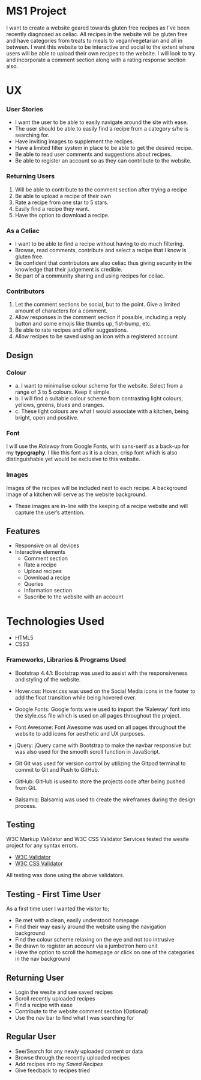 # MS1 Project

I want to create a website geared towards gluten free recipes as I've been recently diagnosed as celiac. All recipes in the website will be gluten free and have categories from treats to meals to vegan/vegetarian and all in between. I want this website to be interactive and social to the extent where users will be able to upload their own recipes to the website. I will look to try and incorporate a comment section along with a rating response section also. 

# UX

### User Stories
* I want the user to be able to easily navigate around the site with ease.
* The user should be able to easily find a recipe from a category s/he is searching for.
* Have inviting images to supplement the recipes.
* Have a limited filter system in place to be able to get the desired recipe.
* Be able to read user comments and suggestions about recipes.
* Be able to register an account so as they can contribute to the website. 

### Returning Users
1. Will be able to contribute to the comment section after trying a recipe
2. Be able to upload a recipe of their own
3. Rate a recipe from one star to 5 stars. 
4. Easily find a recipe they want.
5. Have the option to download a recipe.

### As a Celiac
* I want to be able to find a recipe without having to do much filtering.
* Browse, read comments, contribute and select a recipe that I know is gluten free. 
* Be confident that contributors are also celiac thus giving security in the knowledge that their judgement is credible. 
* Be part of a community sharing and using recipes for celiac. 

### Contributors
1. Let the comment sections be social, but to the point. Give a limited amount of characters for a comment.
2. Allow responses in the comment section if possible, including a reply button and some emojis like thumbs up, fist-bump, etc. 
3. Be able to rate recipes and offer suggestions.
4. Allow recipes to be saved using an icon with a registered account

## Design 
### Colour
* a. I want to minimalise colour scheme for the website. Select from a range of 3 to 5 colours. Keep it simple.
* b. I will find a suitable colour scheme from contrasting light colours; yellows, greens, blues and oranges. 
* c. These light colours are what I would associate with a kitchen, being bright, open and positive. 

### Font
I will use the *Raleway* from Google Fonts, with sans-serif as a back-up for my **typography**. 
I like this font as it is a clean, crisp font which is also distinguishable yet would be exclusive to this website. 

### Images 
Images of the recipes will be included next to each recipe.
A background image of a kitchen will serve as the website background.
* These images are in-line with the keeping of a recipe website and will capture the user’s attention. 

## Features
+ Responsive on all devices
+ Interactive elements
    + Comment section
    + Rate a recipe
    + Upload recipes
    + Download a recipe
    + Queries
    + Information section
    + Suscribe to the website with an account

# Technologies Used

+ HTML5
+ CSS3

### Frameworks, Libraries & Programs Used
+ Bootstrap 4.4.1: Bootstrap was used to assist with the responsiveness and styling of the website.

+ Hover.css: Hover.css was used on the Social Media icons in the footer to add the float transition while being hovered over.

+ Google Fonts: Google fonts were used to import the 'Raleway' font into the style.css file which is used on all pages throughout the project.

+ Font Awesome:
Font Awesome was used on all pages throughout the website to add icons for aesthetic and UX purposes.

+ jQuery:
jQuery came with Bootstrap to make the navbar responsive but was also used for the smooth scroll function in JavaScript.

+ Git
Git was used for version control by utilizing the Gitpod terminal to commit to Git and Push to GitHub.

+ GitHub:
GitHub is used to store the projects code after being pushed from Git.

+ Balsamiq:
Balsamiq was used to create the wireframes during the design process.


## Testing

W3C Markup Validator and W3C CSS Validator Services tested the wesite project for any syntax errors.

+ [W3C Validator](https://validator.w3.org/)
+ [W3C CSS Validator](https://jigsaw.w3.org/css-validator/)

All testing was done using the above validators. 

## Testing - First Time User

As a first time user I wanted the visitor to;
- Be met with a clean, easily understood homepage
- Find their way easily around the website using the navigation background
- Find the colour scheme relaxing on the eye and not too intrusive
- Be drawn to register an account via a jumbotron hero unit
- Have the option to scroll the homepage or click on one of the categories in the nav background

## Returning User
- Login the wesite and see saved recipes
- Scroll recently uploaded recipes
- Find a recipe with ease
- Contribute to the website comment section (Optional)
- Use the nav bar to find what I was searching for

## Regular User
- See/Search for any newly uploaded content or data
- Browse through the recently uploaded recipes
- Add recipes into my *Saved Recipes* 
- Give feedback to recipes tried 
